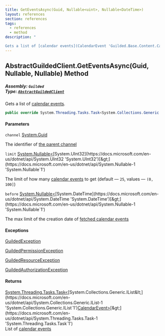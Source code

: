 ```yaml
---
title: GetEventsAsync(Guid, Nullable<uint>, Nullable<DateTime>)
layout: references
section: references
tags:
  - references
  - method
description: "

Gets a list of [calendar events](CalendarEvent 'Guilded.Base.Content.CalendarEvent')."
---
```


## AbstractGuildedClient.GetEventsAsync(Guid, Nullable<uint>, Nullable<DateTime>) Method
##### **Assembly:** `Guilded`<br/>**Type:** [`AbstractGuildedClient`](AbstractGuildedClient 'Guilded.AbstractGuildedClient')

Gets a list of [calendar events](CalendarEvent 'Guilded.Base.Content.CalendarEvent').

```csharp
public override System.Threading.Tasks.Task<System.Collections.Generic.IList<Guilded.Base.Content.CalendarEvent>> GetEventsAsync(Guid channel, System.Nullable<uint> limit=null, System.Nullable<System.DateTime> before=null);
```
#### Parameters

<a name='Guilded.AbstractGuildedClient.GetEventsAsync(Guid,System.Nullable_uint_,System.Nullable_System.DateTime_).channel'></a>

`channel` [System.Guid](https://docs.microsoft.com/en-us/dotnet/api/System.Guid 'System.Guid')

The identifier of [the parent channel](ServerChannel 'Guilded.Base.Servers.ServerChannel')

<a name='Guilded.AbstractGuildedClient.GetEventsAsync(Guid,System.Nullable_uint_,System.Nullable_System.DateTime_).limit'></a>

`limit` [System.Nullable&lt;](https://docs.microsoft.com/en-us/dotnet/api/System.Nullable-1 'System.Nullable`1')[System.UInt32](https://docs.microsoft.com/en-us/dotnet/api/System.UInt32 'System.UInt32')[&gt;](https://docs.microsoft.com/en-us/dotnet/api/System.Nullable-1 'System.Nullable`1')

The limit of how many [calendar events](CalendarEvent 'Guilded.Base.Content.CalendarEvent') to get (default — `25`, values — `(0, 100]`)

<a name='Guilded.AbstractGuildedClient.GetEventsAsync(Guid,System.Nullable_uint_,System.Nullable_System.DateTime_).before'></a>

`before` [System.Nullable&lt;](https://docs.microsoft.com/en-us/dotnet/api/System.Nullable-1 'System.Nullable`1')[System.DateTime](https://docs.microsoft.com/en-us/dotnet/api/System.DateTime 'System.DateTime')[&gt;](https://docs.microsoft.com/en-us/dotnet/api/System.Nullable-1 'System.Nullable`1')

The max limit of the creation date of [fetched calendar events](CalendarEvent 'Guilded.Base.Content.CalendarEvent')

#### Exceptions

[GuildedException](GuildedException 'Guilded.Base.GuildedException')

[GuildedPermissionException](GuildedPermissionException 'Guilded.Base.GuildedPermissionException')

[GuildedResourceException](GuildedResourceException 'Guilded.Base.GuildedResourceException')

[GuildedAuthorizationException](GuildedAuthorizationException 'Guilded.Base.GuildedAuthorizationException')

#### Returns
[System.Threading.Tasks.Task&lt;](https://docs.microsoft.com/en-us/dotnet/api/System.Threading.Tasks.Task-1 'System.Threading.Tasks.Task`1')[System.Collections.Generic.IList&lt;](https://docs.microsoft.com/en-us/dotnet/api/System.Collections.Generic.IList-1 'System.Collections.Generic.IList`1')[CalendarEvent](CalendarEvent 'Guilded.Base.Content.CalendarEvent')[&gt;](https://docs.microsoft.com/en-us/dotnet/api/System.Collections.Generic.IList-1 'System.Collections.Generic.IList`1')[&gt;](https://docs.microsoft.com/en-us/dotnet/api/System.Threading.Tasks.Task-1 'System.Threading.Tasks.Task`1')  
List of [calendar events](CalendarEvent 'Guilded.Base.Content.CalendarEvent')